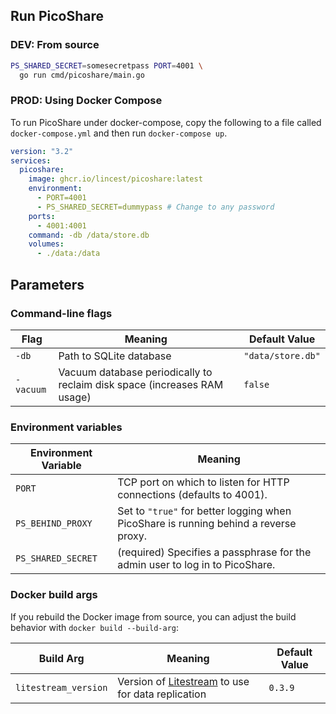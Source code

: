 ## Run PicoShare

### DEV: From source

```bash
PS_SHARED_SECRET=somesecretpass PORT=4001 \
  go run cmd/picoshare/main.go
```

### PROD: Using Docker Compose

To run PicoShare under docker-compose, copy the following to a file called `docker-compose.yml` and then run `docker-compose up`.

```yaml
version: "3.2"
services:
  picoshare:
    image: ghcr.io/lincest/picoshare:latest
    environment:
      - PORT=4001
      - PS_SHARED_SECRET=dummypass # Change to any password
    ports:
      - 4001:4001
    command: -db /data/store.db
    volumes:
      - ./data:/data
```

## Parameters

### Command-line flags

| Flag      | Meaning                                                                  | Default Value     |
| --------- | ------------------------------------------------------------------------ | ----------------- |
| `-db`     | Path to SQLite database                                                  | `"data/store.db"` |
| `-vacuum` | Vacuum database periodically to reclaim disk space (increases RAM usage) | `false`           |

### Environment variables

| Environment Variable | Meaning                                                                              |
| -------------------- | ------------------------------------------------------------------------------------ |
| `PORT`               | TCP port on which to listen for HTTP connections (defaults to 4001).                 |
| `PS_BEHIND_PROXY`    | Set to `"true"` for better logging when PicoShare is running behind a reverse proxy. |
| `PS_SHARED_SECRET`   | (required) Specifies a passphrase for the admin user to log in to PicoShare.         |


### Docker build args

If you rebuild the Docker image from source, you can adjust the build behavior with `docker build --build-arg`:

| Build Arg            | Meaning                                                                     | Default Value |
| -------------------- | --------------------------------------------------------------------------- | ------------- |
| `litestream_version` | Version of [Litestream](https://litestream.io/) to use for data replication | `0.3.9`       |

